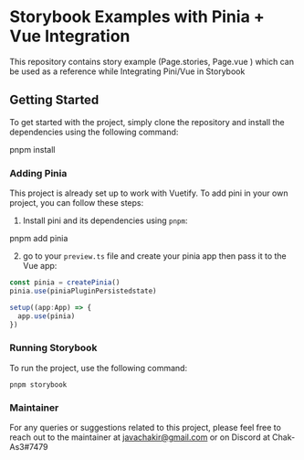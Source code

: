 # Storybook Examples with Pinia + Vue Integration

This repository contains story example (Page.stories, Page.vue )   which can be used as a reference while Integrating Pini/Vue in Storybook
## Getting Started

To get started with the project, simply clone the repository and install the dependencies using the following command:


pnpm install


### Adding Pinia

This project is already set up to work with Vuetify. To add pini in your own project, you can follow these steps:

1. Install pini and its dependencies using `pnpm`:


pnpm add pinia 

2. go to your `preview.ts` file and create your pinia app then pass it to the Vue app:

```ts
const pinia = createPinia()
pinia.use(piniaPluginPersistedstate)

setup((app:App) => {
  app.use(pinia)
})
```

### Running Storybook

To run the project, use the following command:

```
pnpm storybook
```

### Maintainer

For any queries or suggestions related to this project, please feel free to reach out to the maintainer at javachakir@gmail.com or on Discord at Chak-As3#7479
